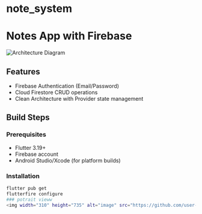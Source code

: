 # note_system

# Notes App with Firebase

![Architecture Diagram](./docs/architecture.png)

## Features
- Firebase Authentication (Email/Password)
- Cloud Firestore CRUD operations
- Clean Architecture with Provider state management

## Build Steps

### Prerequisites
- Flutter 3.19+
- Firebase account
- Android Studio/Xcode (for platform builds)

### Installation
```bash
flutter pub get
flutterfire configure
### potrait vieww
<img width="310" height="735" alt="image" src="https://github.com/user-attachments/assets/ef002f9d-9eeb-409a-9026-90a72bc8107a" />


